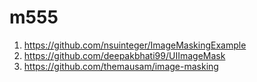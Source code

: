 # m555
1. https://github.com/nsuinteger/ImageMaskingExample
2. https://github.com/deepakbhati99/UIImageMask
3. https://github.com/themausam/image-masking
